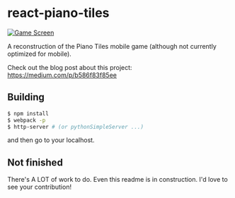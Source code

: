 # react-piano-tiles

[![Game Screen](http://i.imgur.com/9q4erzD.png)](https://cirocosta.github.io/react-piano-tiles)

A reconstruction of the Piano Tiles mobile game (although not currently optimized for mobile).

Check out the blog post about this project: https://medium.com/p/b586f83f85ee

## Building

```sh
$ npm install
$ webpack -p
$ http-server # (or pythonSimpleServer ...)
```

and then go to your localhost.

## Not finished

There's A LOT of work to do. Even this readme is in construction. I'd love to see your contribution!
